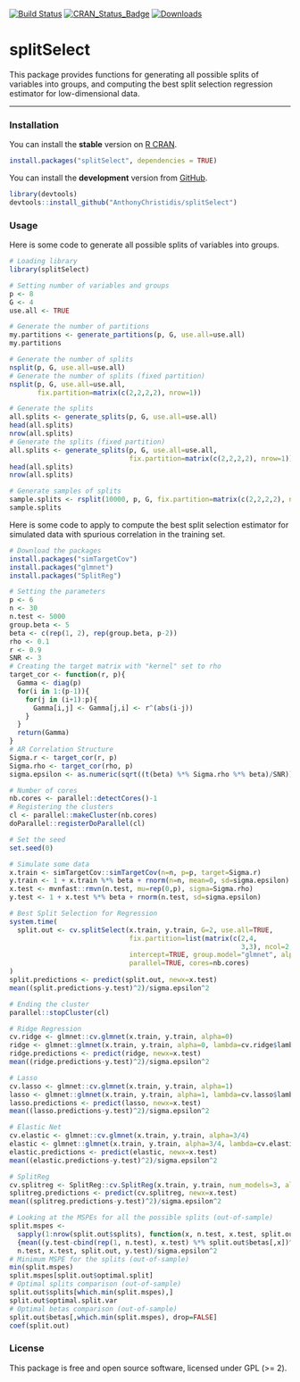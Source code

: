 
[![Build Status](https://app.travis-ci.com/AnthonyChristidis/splitSelect.svg?branch=master)](https://app.travis-ci.com/AnthonyChristidis/splitSelect) [![CRAN\_Status\_Badge](http://www.r-pkg.org/badges/version/splitSelect)](https://cran.r-project.org/package=splitSelect) [![Downloads](http://cranlogs.r-pkg.org/badges/splitSelect)](https://cran.r-project.org/package=splitSelect)

splitSelect
============

This package provides functions for generating all possible splits of variables into groups, and computing the best split selection regression estimator for low-dimensional data.

------------------------------------------------------------------------

### Installation

You can install the **stable** version on [R CRAN](https://cran.r-project.org/package=splitSelect).

``` r
install.packages("splitSelect", dependencies = TRUE)
```

You can install the **development** version from [GitHub](https://github.com/AnthonyChristidis/splitSelect).

``` r
library(devtools)
devtools::install_github("AnthonyChristidis/splitSelect")
```

### Usage

Here is some code to generate all possible splits of variables into groups.

``` r
# Loading library
library(splitSelect)

# Setting number of variables and groups
p <- 8
G <- 4
use.all <- TRUE

# Generate the number of partitions
my.partitions <- generate_partitions(p, G, use.all=use.all)
my.partitions

# Generate the number of splits
nsplit(p, G, use.all=use.all)
# Generate the number of splits (fixed partition)
nsplit(p, G, use.all=use.all,
       fix.partition=matrix(c(2,2,2,2), nrow=1))

# Generate the splits
all.splits <- generate_splits(p, G, use.all=use.all)
head(all.splits)
nrow(all.splits)
# Generate the splits (fixed partition)
all.splits <- generate_splits(p, G, use.all=use.all,
                              fix.partition=matrix(c(2,2,2,2), nrow=1))
head(all.splits)
nrow(all.splits)

# Generate samples of splits
sample.splits <- rsplit(10000, p, G, fix.partition=matrix(c(2,2,2,2), nrow=1))
sample.splits
```

Here is some code to apply to compute the best split selection estimator for simulated data with spurious correlation in the training set.

``` r
# Download the packages
install.packages("simTargetCov")
install.packages("glmnet")
install.packages("SplitReg")

# Setting the parameters
p <- 6
n <- 30
n.test <- 5000
group.beta <- 5
beta <- c(rep(1, 2), rep(group.beta, p-2))
rho <- 0.1
r <- 0.9
SNR <- 3
# Creating the target matrix with "kernel" set to rho
target_cor <- function(r, p){
  Gamma <- diag(p)
  for(i in 1:(p-1)){
    for(j in (i+1):p){
      Gamma[i,j] <- Gamma[j,i] <- r^(abs(i-j))
    }
  }
  return(Gamma)
}
# AR Correlation Structure
Sigma.r <- target_cor(r, p)
Sigma.rho <- target_cor(rho, p)
sigma.epsilon <- as.numeric(sqrt((t(beta) %*% Sigma.rho %*% beta)/SNR))

# Number of cores
nb.cores <- parallel::detectCores()-1
# Registering the clusters
cl <- parallel::makeCluster(nb.cores)
doParallel::registerDoParallel(cl)

# Set the seed
set.seed(0)

# Simulate some data
x.train <- simTargetCov::simTargetCov(n=n, p=p, target=Sigma.r)
y.train <- 1 + x.train %*% beta + rnorm(n=n, mean=0, sd=sigma.epsilon)
x.test <- mvnfast::rmvn(n.test, mu=rep(0,p), sigma=Sigma.rho)
y.test <- 1 + x.test %*% beta + rnorm(n.test, sd=sigma.epsilon)

# Best Split Selection for Regression
system.time(
  split.out <- cv.splitSelect(x.train, y.train, G=2, use.all=TRUE,
                              fix.partition=list(matrix(c(2,4,
                                                          3,3), ncol=2, byrow=TRUE)), fix.split=NULL,
                              intercept=TRUE, group.model="glmnet", alpha=0, nfolds=10,
                              parallel=TRUE, cores=nb.cores)
)
split.predictions <- predict(split.out, newx=x.test)
mean((split.predictions-y.test)^2)/sigma.epsilon^2

# Ending the cluster
parallel::stopCluster(cl)

# Ridge Regression
cv.ridge <- glmnet::cv.glmnet(x.train, y.train, alpha=0)
ridge <- glmnet::glmnet(x.train, y.train, alpha=0, lambda=cv.ridge$lambda.min) 
ridge.predictions <- predict(ridge, newx=x.test)
mean((ridge.predictions-y.test)^2)/sigma.epsilon^2

# Lasso
cv.lasso <- glmnet::cv.glmnet(x.train, y.train, alpha=1)
lasso <- glmnet::glmnet(x.train, y.train, alpha=1, lambda=cv.lasso$lambda.min)
lasso.predictions <- predict(lasso, newx=x.test)
mean((lasso.predictions-y.test)^2)/sigma.epsilon^2

# Elastic Net
cv.elastic <- glmnet::cv.glmnet(x.train, y.train, alpha=3/4)
elastic <- glmnet::glmnet(x.train, y.train, alpha=3/4, lambda=cv.elastic$lambda.min)
elastic.predictions <- predict(elastic, newx=x.test)
mean((elastic.predictions-y.test)^2)/sigma.epsilon^2

# SplitReg
cv.splitreg <- SplitReg::cv.SplitReg(x.train, y.train, num_models=3, alpha=1e-2)
splitreg.predictions <- predict(cv.splitreg, newx=x.test)
mean((splitreg.predictions-y.test)^2)/sigma.epsilon^2

# Looking at the MSPEs for all the possible splits (out-of-sample)
split.mspes <-
  sapply(1:nrow(split.out$splits), function(x, n.test, x.test, split.out, y.test) 
  {mean((y.test-cbind(rep(1, n.test), x.test) %*% split.out$betas[,x])^2)}, 
  n.test, x.test, split.out, y.test)/sigma.epsilon^2
# Minimum MSPE for the splits (out-of-sample)
min(split.mspes)
split.mspes[split.out$optimal.split]
# Optimal splits comparison (out-of-sample)
split.out$splits[which.min(split.mspes),]
split.out$optimal.split.var
# Optimal betas comparison (out-of-sample)
split.out$betas[,which.min(split.mspes), drop=FALSE]
coef(split.out)
```

### License

This package is free and open source software, licensed under GPL (&gt;= 2).
